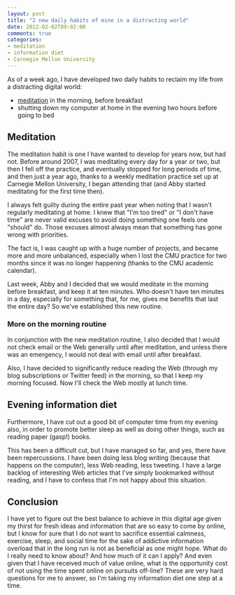 ```yaml
---
layout: post
title: "2 new daily habits of mine in a distracting world"
date: 2012-02-02T09:02:00
comments: true
categories:
- meditation
- information diet
- Carnegie Mellon University
---
```

As of a week ago, I have developed two daily habits to reclaim my life from a distracting digital world:

- [meditation](/blog/categories/meditation/) in the morning, before breakfast
- shutting down my computer at home in the evening two hours before going to bed

## Meditation

The meditation habit is one I have wanted to develop for years now, but had not. Before around 2007, I was meditating every day for a year or two, but then I fell off the practice, and eventually stopped for long periods of time, and then just a year ago, thanks to a weekly meditation practice set up at Carnegie Mellon University, I began attending that (and Abby started meditating for the first time then).

I always felt guilty during the entire past year when noting that I wasn't regularly meditating at home. I knew that "I'm too tired" or "I don't have time" are never valid excuses to avoid doing something one feels one "should" do. Those excuses almost always mean that something has gone wrong with priorities.

The fact is, I was caught up with a huge number of projects, and became more and more unbalanced, especially when I lost the CMU practice for two months since it was no longer happening (thanks to the CMU academic calendar).

Last week, Abby and I decided that we would meditate in the morning before breakfast, and keep it at ten minutes. Who doesn't have ten minutes in a day, especially for something that, for me, gives me benefits that last the entire day? So we've established this new routine.

### More on the morning routine

In conjunction with the new meditation routine, I also decided that I would not check email or the Web generally until after meditation, and unless there was an emergency, I would not deal with email until after breakfast.

Also, I have decided to significantly reduce reading the Web (through my blog subscriptions or Twitter feed) in the morning, so that I keep my morning focused. Now I'll check the Web mostly at lunch time.

## Evening information diet

Furthermore, I have cut out a good bit of computer time from my evening also, in order to promote better sleep as well as doing other things, such as reading paper (gasp!) books.

This has been a difficult cut, but I have managed so far, and yes, there have been repercussions. I have been doing less blog writing (because that happens on the computer), less Web reading, less tweeting. I have a large backlog of interesting Web articles that I've simply bookmarked without reading, and I have to confess that I'm not happy about this situation.

## Conclusion

I have yet to figure out the best balance to achieve in this digital age given my thirst for fresh ideas and information that are so easy to come by online, but I know for sure that I do not want to sacrifice essential calmness, exercise, sleep, and social time for the sake of addictive information overload that in the long run is not as beneficial as one might hope. What do I really need to know about? And how much of it can I apply? And even given that I have received much of value online, what is the opportunity cost of not using the time spent online on pursuits off-line? These are very hard questions for me to answer, so I'm taking my information diet one step at a time.
